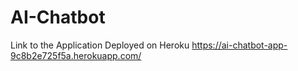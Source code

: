 # AI-Chatbot
Link to the Application Deployed on Heroku
https://ai-chatbot-app-9c8b2e725f5a.herokuapp.com/
